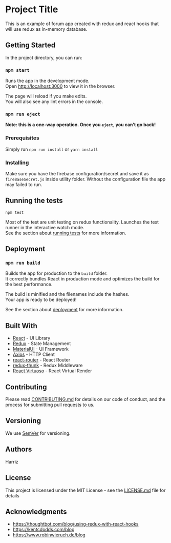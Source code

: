 # Project Title

This is an example of forum app created with redux and react hooks that will use redux as in-memory database.

## Getting Started

In the project directory, you can run:

### `npm start`

Runs the app in the development mode.<br />
Open [http://localhost:3000](http://localhost:3000) to view it in the browser.

The page will reload if you make edits.<br />
You will also see any lint errors in the console.

### `npm run eject`

**Note: this is a one-way operation. Once you `eject`, you can’t go back!**

### Prerequisites

Simply run `npm run install` or `yarn install`

### Installing

Make sure you have the firebase configuration/secret and save it as `fireBaseSecret.js` inside utility folder. Without the configuration file the app may failed to run.

## Running the tests

`npm test`

Most of the test are unit testing on redux functionality.
Launches the test runner in the interactive watch mode.<br />
See the section about [running tests](https://facebook.github.io/create-react-app/docs/running-tests) for more information.

## Deployment

### `npm run build`

Builds the app for production to the `build` folder.<br />
It correctly bundles React in production mode and optimizes the build for the best performance.

The build is minified and the filenames include the hashes.<br />
Your app is ready to be deployed!

See the section about [deployment](https://facebook.github.io/create-react-app/docs/deployment) for more information.

## Built With

- [React](https://reactjs.org/) - UI Library
- [Redux](https://redux.js.org/) - State Management
- [MaterialUI](https://material-ui.com/) - UI Framework
- [Axios](https://github.com/axios/axios) - HTTP Client
- [react-router](https://github.com/ReactTraining/react-router) - React Router
- [redux-thunk](https://github.com/reduxjs/redux-thunk) - Redux Middleware
- [React Virtuoso](https://virtuoso.dev) - React Virtual Render

## Contributing

Please read [CONTRIBUTING.md](https://gist.github.com/PurpleBooth/b24679402957c63ec426) for details on our code of conduct, and the process for submitting pull requests to us.

## Versioning

We use [SemVer](http://semver.org/) for versioning.

## Authors

Harriz

## License

This project is licensed under the MIT License - see the [LICENSE.md](LICENSE.md) file for details

## Acknowledgments

- https://thoughtbot.com/blog/using-redux-with-react-hooks
- https://kentcdodds.com/blog
- https://www.robinwieruch.de/blog
